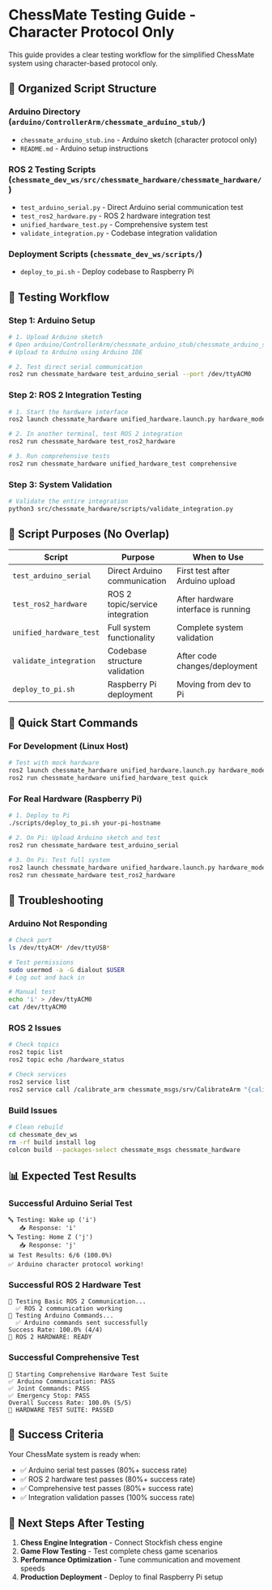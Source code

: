 # ChessMate Testing Guide - Character Protocol Only

This guide provides a clear testing workflow for the simplified ChessMate system using character-based protocol only.

## 📁 **Organized Script Structure**

### **Arduino Directory** (`arduino/ControllerArm/chessmate_arduino_stub/`)
- `chessmate_arduino_stub.ino` - Arduino sketch (character protocol only)
- `README.md` - Arduino setup instructions

### **ROS 2 Testing Scripts** (`chessmate_dev_ws/src/chessmate_hardware/chessmate_hardware/`)
- `test_arduino_serial.py` - Direct Arduino serial communication test
- `test_ros2_hardware.py` - ROS 2 hardware integration test  
- `unified_hardware_test.py` - Comprehensive system test
- `validate_integration.py` - Codebase integration validation

### **Deployment Scripts** (`chessmate_dev_ws/scripts/`)
- `deploy_to_pi.sh` - Deploy codebase to Raspberry Pi

## 🧪 **Testing Workflow**

### **Step 1: Arduino Setup**
```bash
# 1. Upload Arduino sketch
# Open arduino/ControllerArm/chessmate_arduino_stub/chessmate_arduino_stub.ino
# Upload to Arduino using Arduino IDE

# 2. Test direct serial communication
ros2 run chessmate_hardware test_arduino_serial --port /dev/ttyACM0
```

### **Step 2: ROS 2 Integration Testing**
```bash
# 1. Start the hardware interface
ros2 launch chessmate_hardware unified_hardware.launch.py hardware_mode:=real

# 2. In another terminal, test ROS 2 integration
ros2 run chessmate_hardware test_ros2_hardware

# 3. Run comprehensive tests
ros2 run chessmate_hardware unified_hardware_test comprehensive
```

### **Step 3: System Validation**
```bash
# Validate the entire integration
python3 src/chessmate_hardware/scripts/validate_integration.py
```

## 🎯 **Script Purposes (No Overlap)**

| Script | Purpose | When to Use |
|--------|---------|-------------|
| `test_arduino_serial` | Direct Arduino communication | First test after Arduino upload |
| `test_ros2_hardware` | ROS 2 topic/service integration | After hardware interface is running |
| `unified_hardware_test` | Full system functionality | Complete system validation |
| `validate_integration` | Codebase structure validation | After code changes/deployment |
| `deploy_to_pi.sh` | Raspberry Pi deployment | Moving from dev to Pi |

## 🚀 **Quick Start Commands**

### **For Development (Linux Host)**
```bash
# Test with mock hardware
ros2 launch chessmate_hardware unified_hardware.launch.py hardware_mode:=mock
ros2 run chessmate_hardware unified_hardware_test quick
```

### **For Real Hardware (Raspberry Pi)**
```bash
# 1. Deploy to Pi
./scripts/deploy_to_pi.sh your-pi-hostname

# 2. On Pi: Upload Arduino sketch and test
ros2 run chessmate_hardware test_arduino_serial

# 3. On Pi: Test full system
ros2 launch chessmate_hardware unified_hardware.launch.py hardware_mode:=real
ros2 run chessmate_hardware test_ros2_hardware
```

## 🔧 **Troubleshooting**

### **Arduino Not Responding**
```bash
# Check port
ls /dev/ttyACM* /dev/ttyUSB*

# Test permissions
sudo usermod -a -G dialout $USER
# Log out and back in

# Manual test
echo 'i' > /dev/ttyACM0
cat /dev/ttyACM0
```

### **ROS 2 Issues**
```bash
# Check topics
ros2 topic list
ros2 topic echo /hardware_status

# Check services
ros2 service list
ros2 service call /calibrate_arm chessmate_msgs/srv/CalibrateArm "{calibration_type: 'home'}"
```

### **Build Issues**
```bash
# Clean rebuild
cd chessmate_dev_ws
rm -rf build install log
colcon build --packages-select chessmate_msgs chessmate_hardware
```

## 📊 **Expected Test Results**

### **Successful Arduino Serial Test**
```
🔤 Testing: Wake up ('i')
   📥 Response: 'i'
🔤 Testing: Home Z ('j')  
   📥 Response: 'j'
📊 Test Results: 6/6 (100.0%)
✅ Arduino character protocol working!
```

### **Successful ROS 2 Hardware Test**
```
🔌 Testing Basic ROS 2 Communication...
  ✅ ROS 2 communication working
🤖 Testing Arduino Commands...
  ✅ Arduino commands sent successfully
Success Rate: 100.0% (4/4)
🎉 ROS 2 HARDWARE: READY
```

### **Successful Comprehensive Test**
```
🚀 Starting Comprehensive Hardware Test Suite
✅ Arduino Communication: PASS
✅ Joint Commands: PASS  
✅ Emergency Stop: PASS
Overall Success Rate: 100.0% (5/5)
🎉 HARDWARE TEST SUITE: PASSED
```

## 🎉 **Success Criteria**

Your ChessMate system is ready when:
- ✅ Arduino serial test passes (80%+ success rate)
- ✅ ROS 2 hardware test passes (80%+ success rate)  
- ✅ Comprehensive test passes (80%+ success rate)
- ✅ Integration validation passes (100% success rate)

## 📝 **Next Steps After Testing**

1. **Chess Engine Integration** - Connect Stockfish chess engine
2. **Game Flow Testing** - Test complete chess game scenarios
3. **Performance Optimization** - Tune communication and movement speeds
4. **Production Deployment** - Deploy to final Raspberry Pi setup
